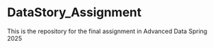 # DataStory_Assignment
This is the repository for the final assignment in Advanced Data Spring 2025
